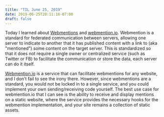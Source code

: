 ```yaml
---
title: "TIL June 25, 2019"
date: 2019-06-25T20:11:18-07:00
draft: false
---
```


Today I learned about [Webmentions](https://webmention.net/draft/) and [webmention.io](https://www.webmention.io). Webmention is a standard for federated communication between servers, allowing one server to indicate to another that it has published content with a link to (aka "mentioned") some content on the target server. This is standardized so that it does not require a single owner or centralized service (such as Twitter or FB) to facilitate the communication or store the data, each server can do it itself.

[Webmention.io](https://www.webmention.io) is a service that can facilitate webmentions for any website, and I don't fail to see the irony there. However, since webmentions are a standard, you would not be locked in to a single service, and you could implement your own sending/receiving code yourself. The best use case for webmention.io that I can see is the ability to receive and display mentions on a static website, where the service provides the necessary hooks for the webmention implementation, and your site remains a collection of static assets.
